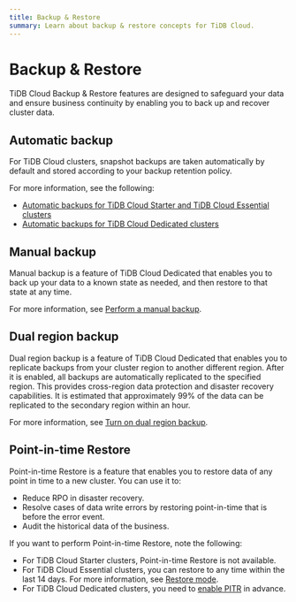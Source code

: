 ```yaml
---
title: Backup & Restore
summary: Learn about backup & restore concepts for TiDB Cloud.
---
```


# Backup & Restore

TiDB Cloud Backup & Restore features are designed to safeguard your data and ensure business continuity by enabling you to back up and recover cluster data.

## Automatic backup

For TiDB Cloud clusters, snapshot backups are taken automatically by default and stored according to your backup retention policy.

For more information, see the following:

- [Automatic backups for TiDB Cloud Starter and TiDB Cloud Essential clusters](/tidb-cloud/backup-and-restore-serverless.md#automatic-backups)
- [Automatic backups for TiDB Cloud Dedicated clusters](/tidb-cloud/backup-and-restore.md#turn-on-auto-backup)

## Manual backup

Manual backup is a feature of TiDB Cloud Dedicated that enables you to back up your data to a known state as needed, and then restore to that state at any time.

For more information, see [Perform a manual backup](/tidb-cloud/backup-and-restore.md#perform-a-manual-backup).

## Dual region backup

Dual region backup is a feature of TiDB Cloud Dedicated that enables you to replicate backups from your cluster region to another different region. After it is enabled, all backups are automatically replicated to the specified region. This provides cross-region data protection and disaster recovery capabilities. It is estimated that approximately 99% of the data can be replicated to the secondary region within an hour.

For more information, see [Turn on dual region backup](/tidb-cloud/backup-and-restore.md#turn-on-dual-region-backup).

## Point-in-time Restore

Point-in-time Restore is a feature that enables you to restore data of any point in time to a new cluster. You can use it to:

- Reduce RPO in disaster recovery.
- Resolve cases of data write errors by restoring point-in-time that is before the error event.
- Audit the historical data of the business.

If you want to perform Point-in-time Restore, note the following:

- For TiDB Cloud Starter clusters, Point-in-time Restore is not available.
- For TiDB Cloud Essential clusters, you can restore to any time within the last 14 days. For more information, see [Restore mode](/tidb-cloud/backup-and-restore-serverless.md#restore-mode).
- For TiDB Cloud Dedicated clusters, you need to [enable PITR](/tidb-cloud/backup-and-restore.md#turn-on-point-in-time-restore) in advance.
